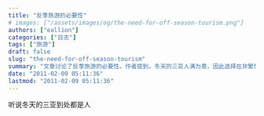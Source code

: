 ```yaml
---
title: "反季旅游的必要性"
# images: ["/assets/images/og/the-need-for-off-season-tourism.png"]
authors: ["eallion"]
categories: ["日志"]
tags: ["旅游"]
draft: false
slug: "the-need-for-off-season-tourism"
summary: "文章讨论了反季旅游的必要性。作者提到，冬天的三亚人满为患，因此选择在非繁忙季节旅行可以避免拥挤和高昂的费用。反季旅游也能够体验不同的气候和景观，并且享受更加宁静和放松的环境。总之，反季旅游是一种有必要性且值得尝试的方式。"
date: "2011-02-09 05:11:36"
lastmod: "2011-02-09 05:11:36"
---
```


听说冬天的三亚到处都是人
